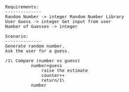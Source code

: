 <pre>
Requirements:
--------------
Random Number -> integer Random Number Library
User Guess -> integer Get input from user
Number of Guesses -> integer

Scenario:
--------------
Generate random number.
Ask the user for a guess.

/1\ Compare (number vs guess)
          number>guess
              raise the estimate
              counter++
              return/1\
          number<guess
              lower the estimate
              counter++
              return/1\
          number == guess
              congratulations
</pre>

